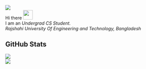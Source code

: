 ![](https://komarev.com/ghpvc/?username=idcnys&color=blue&style=plastic&abbreviated=true)
<br> Hi there <img src="https://media.giphy.com/media/hvRJCLFzcasrR4ia7z/giphy.gif" width="30"><br>
I am an _Undergrad CS Student. <br>Rajshahi University Of Engineering and Technology, Bangladesh_

## GitHub Stats
![](https://nirzak-streak-stats.vercel.app/?user=idcnys&theme=dark&hide_border=false)<br/>
![](https://github-readme-stats.vercel.app/api/top-langs/?username=idcnys&theme=dark&hide_border=false&include_all_commits=true&count_private=true&layout=compact)
